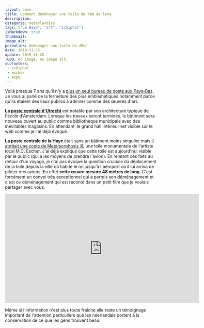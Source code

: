 ```yaml
---
layout: base
title: Comment déménager une toile de 48m de long
description: 
categorie: nederlandjes
tags: ["La Haye", "art", "schiphol"]
isMarkdown: true
thumbnail: 
image_alt: 
permalink: demenager-une-toile-de-48m/
date: 2019-11-25
update: 2019-11-25
TODO: no image, no image alt,  
subfooters:
 - schiphol
 - escher
 - expo
---
```




Voilà presque 7 ans qu'il n'y a [plus un seul bureau de poste aux Pays-Bas](/la-fin-des-bureaux-de-poste). Je vous ai parlé de la fermeture des plus emblématiques notamment parce qu'ils étaient des lieux publics à admirer comme des œuvres d'art.

**La [poste centrale d'Utrecht](/dernier-bureau-de-poste-Utrecht)** est notable par son architecture typique de l'école d'Amsterdam. Lorsque les travaux seront terminés, le bâtiment sera  nouveau ouvert au public comme bibliothèque municipale avec des inévitables magasins. En attendant, le grand hall intérieur est visible sur le web comme je l'ai déjà évoqué.

**La poste centrale de la Haye** était sans un bâtiment moins singulier mais [il abritait une copie de Metamorphosis III](/schiphol-hall-M-metamorphose), une toile monumentale de l'artiste local M.C. Escher. J'ai déjà expliqué que cette toile est aujourd'hui visible par le public (qui a les moyens de prendre l'avion). En relatant ces faits au détour d'un voyage, je n'ai pas évoqué la question cruciale du déplacement de la toile depuis la ville où habite le roi jusqu'à l'aéroport où il lui arriva de piloter des avions. En effet **cette œuvre mesure 48 mètres de long**. C'est forcément un convoi très exceptionnel qui a permis son déménagement et c'est ce déménagement qui est raconté dans un petit film que je voulais partager avec vous.

<!-- HTML -->
<div class="flex flex-col items-center">
<iframe src="https://player.vimeo.com/video/59554543" width="640" height="360" frameborder="0" allow="autoplay; fullscreen" allowfullscreen></iframe>
</div>
<!-- / HTML -->


Même si l'information n'est plus toute fraîche elle reste un témoignage important de l'attention particulière que les néerlandais portent à la conservation de ce que les gens trouvent beau.

<!-- post notes:
https://vimeo.com/59554543
--->
